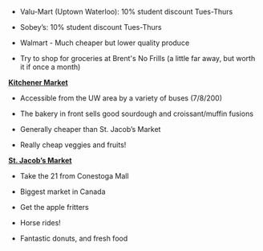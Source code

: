 <!-- TITLE: Groceries -->
<!-- SUBTITLE: A quick summary of Groceries -->


* Valu-Mart (Uptown Waterloo): 10% student discount Tues-Thurs

* Sobey’s: 10% student discount Tues-Thurs

* Walmart - Much cheaper but lower quality produce 

* Try to shop for groceries at Brent's No Frills (a little far away, but worth it if once a month)

[**Kitchener Market**](http://www.kitchenermarket.ca/en/index.asp)

* Accessible from the UW area by a variety of buses (7/8/200)

* The bakery in front sells good sourdough and croissant/muffin fusions

* Generally cheaper than St. Jacob’s Market

* Really cheap veggies and fruits!

[**St. Jacob’s Market**](https://stjacobs.com/Farmers-Market-General-Information.htm)

* Take the 21 from Conestoga Mall

* Biggest market in Canada

* Get the apple fritters

* Horse rides!

* Fantastic donuts, and fresh food